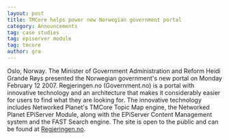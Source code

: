 ```yaml
---
layout: post
title: TMCore helps power new Norwegian government portal
category: Announcements
tag: case studies
tag: episerver module
tag: tmcore
author: gra
---
```

Oslo, Norway. The Minister of Government Administration and Reform Heidi Grande Røys presented the Norwegian government's new portal on Monday February 12 2007. Regjeringen.no (Government.no) is a portal with innovative technology and an architecture that makes it considerably easier for users to find what they are looking for. The innovative technology includes Networked Planet's TMCore Topic Map engine, the Networked Planet EPiServer Module,  along with the EPiServer Content Management system and the FAST Search engine. The site is open to the public and can be found at <a href="http://www.regjeringen.no/en.html?id=4">Regjeringen.no</a>.


